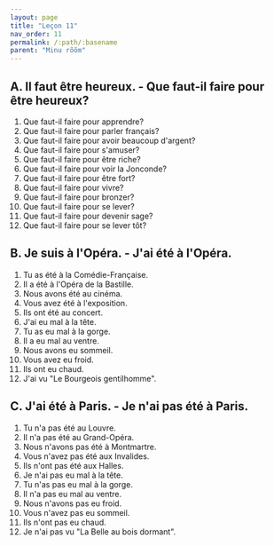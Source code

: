 ```yaml
---
layout: page
title: "Leçon 11"
nav_order: 11
permalink: /:path/:basename
parent: "Minu rõõm"
---
```


## A. Il faut être heureux. - Que faut-il faire pour être heureux?  
1. Que faut-il faire pour apprendre?  
2. Que faut-il faire pour parler français?  
3. Que faut-il faire pour avoir beaucoup d'argent?  
4. Que faut-il faire pour s'amuser?  
5. Que faut-il faire pour être riche?  
6. Que faut-il faire pour voir la Jonconde?  
7. Que faut-il faire pour être fort?  
8. Que faut-il faire pour vivre?  
9. Que faut-il faire pour bronzer?  
10. Que faut-il faire pour se lever?  
11. Que faut-il faire pour devenir sage?  
12. Que faut-il faire pour se lever tôt?  

## B. Je suis à l'Opéra. - J'ai été à l'Opéra.  
1. Tu as été à la Comédie-Française.  
2. Il a été à l'Opéra de la Bastille.  
3. Nous avons été au cinéma.  
4. Vous avez été à l'exposition.  
5. Ils ont été au concert.  
6. J'ai eu mal à la tête.  
7. Tu as eu mal à la gorge.  
8. Il a eu mal au ventre.  
9. Nous avons eu sommeil.  
10. Vous avez eu froid.  
11. Ils ont eu chaud.  
12. J'ai vu "Le Bourgeois gentilhomme".  

## C. J'ai été à Paris. - Je n'ai pas été à Paris.  
1. Tu n'a pas été au Louvre.  
2. Il n'a pas été au Grand-Opéra.  
3. Nous n'avons pas été à Montmartre.  
4. Vous n'avez pas été aux Invalides.  
5. Ils n'ont pas été aux Halles.  
6. Je n'ai pas eu mal à la tête.  
7. Tu n'as pas eu mal à la gorge.  
8. Il n'a pas eu mal au ventre.  
9. Nous n'avons pas eu froid.  
10. Vous n'avez pas eu sommeil.   
11. Ils n'ont pas eu chaud.  
12. Je n'ai pas vu "La Belle au bois dormant".  
